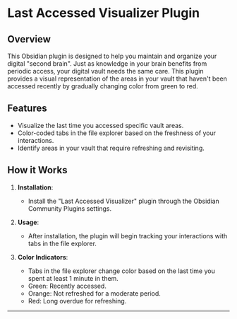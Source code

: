 # Last Accessed Visualizer Plugin

## Overview

This Obsidian plugin is designed to help you maintain and organize your digital "second brain". Just as knowledge in your brain benefits from periodic access, your digital vault needs the same care. This plugin provides a visual representation of the areas in your vault that haven't been accessed recently by gradually changing color from green to red.

## Features

- Visualize the last time you accessed specific vault areas.
- Color-coded tabs in the file explorer based on the freshness of your interactions.
- Identify areas in your vault that require refreshing and revisiting.

## How it Works

1. **Installation**:
   - Install the "Last Accessed Visualizer" plugin through the Obsidian Community Plugins settings.

2. **Usage**:
   - After installation, the plugin will begin tracking your interactions with tabs in the file explorer.

3. **Color Indicators**:
   - Tabs in the file explorer change color based on the last time you spent at least 1 minute in them.
   - Green: Recently accessed.
   - Orange: Not refreshed for a moderate period.
   - Red: Long overdue for refreshing.

---
